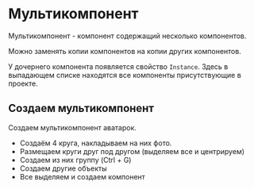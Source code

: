 # Мультикомпонент
Мультикомпонент - компонент содержащий несколько компонентов.

Можно заменять копии компонентов на копии других компонентов.

У дочернего компонента появляется свойство `Instance`. Здесь в выпадающем списке находятся все компоненты присутствующие в проекте.

## Создаем мультикомпонент
Создаем мультикомпонент аватарок.

* Создаём 4 круга, накладываем на них фото.
* Размещаем круги друг под другом (выделяем все и центрируем)
* Создаем из них группу (Ctrl + G)
* Создаем другие объекты
* Все выделяем и создаем компонент